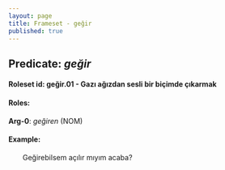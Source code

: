 ```yaml
---
layout: page
title: Frameset - geğir
published: true
---
```

<h2>Predicate: <i>geğir</i></h2>
<h4>Roleset id: geğir.01 - Gazı ağızdan sesli bir biçimde çıkarmak<br>
<h4>Roles:</h4>
<b>Arg-0</b>: <i>geğiren</i>  (NOM) <br>
<h4>Example:</h4>
&emsp;&emsp;Geğirebilsem açılır mıyım acaba?<br><br>

